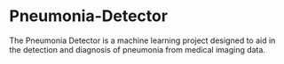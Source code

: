 # Pneumonia-Detector
The Pneumonia Detector is a machine learning project designed to aid in the detection and diagnosis of pneumonia from medical imaging data.
